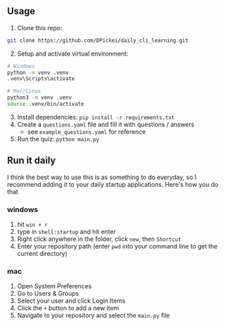 ## Usage

1. Clone this repo: 
```bash
git clone https://github.com/DPickei/daily_cli_learning.git
```

2. Setup and activate virtual environment:
```bash
# Windows
python -m venv .venv
.venv\Scripts\activate

# Mac/Linux
python3 -m venv .venv
source .venv/bin/activate
```

3. Install dependencies: `pip install -r requirements.txt`
4. Create a `questions.yaml` file and fill it with questions / answers
    * see `example_questions.yaml` for reference
5. Run the quiz: `python main.py`

## Run it daily

I think the best way to use this is as something to do everyday, so I recommend adding it to your daily startup applications. Here's how you do that

### windows
1. hit `win + r`
2. type in `shell:startup` and hit enter
3. Right click anywhere in the folder, click `new`, then `Shortcut`
4. Enter your repository path (enter `pwd` into your command line to get the current directory)

### mac
1. Open System Preferences
2. Go to Users & Groups
3. Select your user and click Login Items
4. Click the `+` button to add a new item
5. Navigate to your repository and select the `main.py` file
